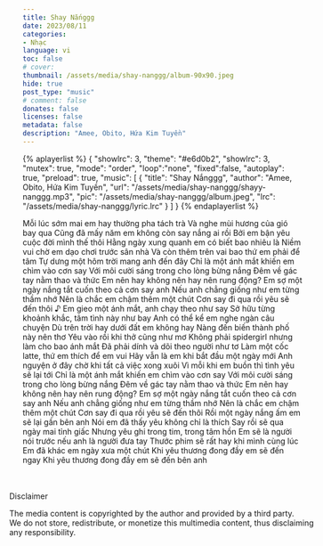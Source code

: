 ```yaml
---
title: Shay Nắnggg
date: 2023/08/11
categories:
- Nhạc
language: vi
toc: false
# cover: 
thumbnail: /assets/media/shay-nanggg/album-90x90.jpeg
hide: true
post_type: "music"
# comment: false
donates: false
licenses: false
metadata: false
description: "Amee, Obito, Hứa Kim Tuyền"
---
```

{% aplayerlist %}
{
    "showlrc": 3,
    "theme": "#e6d0b2",
    "showlrc": 3,
    "mutex": true,
    "mode": "order",
    "loop":"none",
    "fixed":false,
    "autoplay": true,
    "preload": true,
    "music": [
        {
            "title": "Shay Nắnggg",
            "author": "Amee, Obito, Hứa Kim Tuyền",
            "url": "/assets/media/shay-nanggg/shayy-nanggg.mp3",
            "pic": "/assets/media/shay-nanggg/album.jpeg",
            "lrc": "/assets/media/shay-nanggg/lyric.lrc"
        }
    ]
}
{% endaplayerlist %}
<!-- more -->
Mỗi lúc sớm mai em hay thường pha tách trà
Và nghe mùi hương của gió bay qua
Cũng đã mấy năm em không còn say nắng ai rồi
Bởi em bận yêu cuộc đời mình thế thôi
Hằng ngày xung quanh em có biết bao nhiêu là
Niềm vui chờ em dạo chơi trước sân nhà
Và còn thêm trên vai bao thứ em phải để tâm
Tự dưng một hôm trời mang anh đến đây
Chỉ là một ánh mắt khiến em chìm vào cơn say
Với môi cười sáng trong cho lòng bừng nắng
Đêm về gác tay nằm thao và thức
Em nên hay không nên hay nên rung động?
Em sợ một ngày nắng tắt cuốn theo cả cơn say anh
Nếu anh chẳng giống như em từng thầm nhớ
Nên là chắc em chậm thêm một chút
Cơn say đi qua rồi yêu sẽ đến thôi
♪
Em gieo một ánh mắt, anh chạy theo như say
Sở hữu từng khoảnh khắc, tâm tình này như bay
Anh có thể kể em nghe ngàn câu chuyện
Dù trên trời hay dưới đất em không hay
Nàng đến biến thành phố này nên thơ
Yêu vào rồi khi thở cũng như mơ
Không phải spidergirl nhưng làm cho bao ánh mắt
Đã phải dính và dõi theo người như tơ
Làm một cốc latte, thứ em thích để em vui
Hãy vẫn là em khi bắt đầu một ngày mới
Anh nguyện ở đây chờ khi tất cả việc xong xuôi
Vì mỗi khi em buồn thì tình yêu sẽ lại tới
Chỉ là một ánh mắt khiến em chìm vào cơn say
Với môi cười sáng trong cho lòng bừng nắng
Đêm về gác tay nằm thao và thức
Em nên hay không nên hay nên rung động?
Em sợ một ngày nắng tắt cuốn theo cả cơn say anh
Nếu anh chẳng giống như em từng thầm nhớ
Nên là chắc em chậm thêm một chút
Cơn say đi qua rồi yêu sẽ đến thôi
Rồi một ngày nắng ấm em sẽ lại gần bên anh
Nói em đã thấy yêu không chỉ là thích
Say rồi sẽ qua ngày mai tỉnh giấc
Nhưng yêu ghi trong tim, trong tâm hồn
Em sẽ là người nói trước nếu anh là người đưa tay
Thước phim sẽ rất hay khi mình cùng lúc
Em đã khác em ngày xưa một chút
Khi yêu thương đong đầy em sẽ đến ngay
Khi yêu thương đong đầy em sẽ đến bên anh

<!-- DISCLAIMER -->
<div style="padding-top: 20px;">
    <article class="message message-immersive is-warning is-small" style="margin: 0 -1.5rem -1.5rem -1.5rem;">
        <div class="message-body is-size-7">
        <p class="has-text-weight-semibold">
            <span class="icon"><i class="fas fa-exclamation-triangle"></i></span> Disclaimer
        </p>    
        The media content is copyrighted by the author and provided by a third party.<br>
        We do not store, redistribute, or monetize this multimedia content, thus disclaiming any responsibility.
        </div>
    </article>
</div>